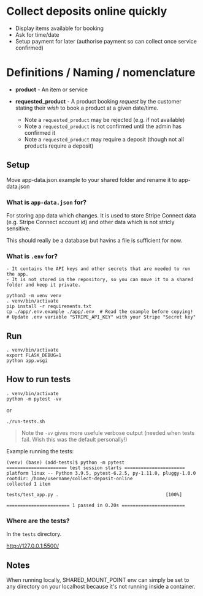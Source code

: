 # Collect deposits online quickly

- Display items available for booking
- Ask for time/date
- Setup payment for later (authorise payment so can collect once service confirmed)


# Definitions / Naming / nomenclature

- **product** - An item or service

- **requested_product** - A product booking *request* by the customer stating their *wish* to book a product at a given date/time.
  - Note a `requested_product` may be rejected (e.g. if not available)
  - Note a `requested_product` is not confirmed until the admin has confirmed it
  - Note a `requested_product` may require a deposit (though not all products require a deposit)

## Setup

Move app-data.json.example to your shared folder and rename it to app-data.json

### What is `app-data.json` for?
For storing app data which changes. It is used to store Stripe Connect data (e.g. Stripe Connect account id) and other data which is not stricly sensitive.

This should really be a database but havins a file is sufficient for now.
### What is `.env` for?
    - It contains the API keys and other secrets that are needed to run the app.
    - It is not stored in the repository, so you can move it to a shared folder and keep it private.

```
python3 -m venv venv
. venv/bin/activate
pip install -r requirements.txt
cp ./app/.env.example ./app/.env  # Read the example before copying!
# Update .env variable "STRIPE_API_KEY" with your Stripe "Secret key"
```

## Run

```
. venv/bin/activate
export FLASK_DEBUG=1
python app.wsgi
```

## How to run tests
```
. venv/bin/activate
python -m pytest -vv
```
or

```
./run-tests.sh
```

> Note the `-vv` gives more usefule verbose output (needed
  when tests fail. Wish this was the default personally!)

Example running the tests:
```
(venv) (base) (add-tests)$ python -m pytest
====================== test session starts ======================
platform linux -- Python 3.9.5, pytest-6.2.5, py-1.11.0, pluggy-1.0.0
rootdir: /home/username/collect-deposit-online
collected 1 item

tests/test_app.py .                                       [100%]

======================= 1 passed in 0.20s =======================
```

### Where are the tests?

In the `tests` directory.

http://127.0.0.1:5500/

## Notes 
When running locally, SHARED_MOUNT_POINT env can simply be set to any directory on your localhost because it's not running inside a container.


